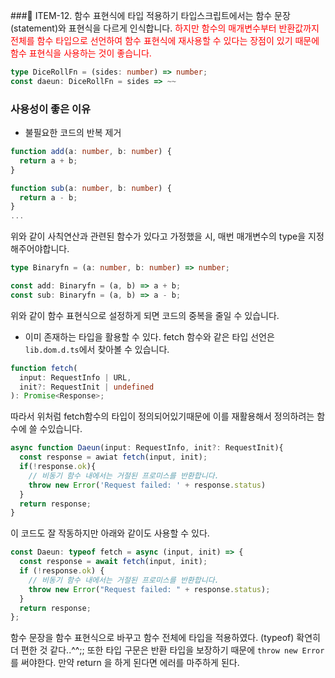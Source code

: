 ###📌 ITEM-12. 함수 표현식에 타입 적용하기
타입스크립트에서는 함수 문장(statement)와 표현식을 다르게 인식합니다. <span style="color:red">하지만 함수의 매개변수부터 반환값까지 전체를 함수 타입으로 선언하여 함수 표현식에 재사용할 수 있다는 장점이 있기 때문에 함수 표현식을 사용하는 것이 좋습니다.</span>

```typescript
type DiceRollFn = (sides: number) => number;
const daeun: DiceRollFn = sides => ~~
```

### 사용성이 좋은 이유

- 불필요한 코드의 반복 제거

```typescript
function add(a: number, b: number) {
  return a + b;
}

function sub(a: number, b: number) {
  return a - b;
}
...
```

위와 같이 사칙연산과 관련된 함수가 있다고 가정했을 시, 매번 매개변수의 type을 지정해주어야합니다.

```typescript
type Binaryfn = (a: number, b: number) => number;

const add: Binaryfn = (a, b) => a + b;
const sub: Binaryfn = (a, b) => a - b;
```

위와 같이 함수 표현식으로 설정하게 되면 코드의 중복을 줄일 수 있습니다.
<br />

- 이미 존재하는 타입을 활용할 수 있다.
  fetch 함수와 같은 타입 선언은 `lib.dom.d.ts`에서 찾아볼 수 있습니다.

```typescript
function fetch(
  input: RequestInfo | URL,
  init?: RequestInit | undefined
): Promise<Response>;
```

따라서 위처럼 fetch함수의 타입이 정의되어있기때문에 이를 재활용해서 정의하려는 함수에 쓸 수있습니다.

```typescript
async function Daeun(input: RequestInfo, init?: RequestInit){
  const response = awiat fetch(input, init);
  if(!response.ok){
    // 비동기 함수 내에서는 거절된 프로미스를 반환합니다.
    throw new Error('Request failed: ' + response.status)
  }
  return response;
}
```

이 코드도 잘 작동하지만 아래와 같이도 사용할 수 있다.

```typescript
const Daeun: typeof fetch = async (input, init) => {
  const response = await fetch(input, init);
  if (!response.ok) {
    // 비동기 함수 내에서는 거절된 프로미스를 반환합니다.
    throw new Error("Request failed: " + response.status);
  }
  return response;
};
```

함수 문장을 함수 표현식으로 바꾸고 함수 전체에 타입을 적용하였다. (typeof)
확연히 더 편한 것 같다..^^;;
또한 타입 구문은 반환 타입을 보장하기 때문에 `throw new Error`를 써야한다. 만약 return 을 하게 된다면 에러를 마주하게 된다.
